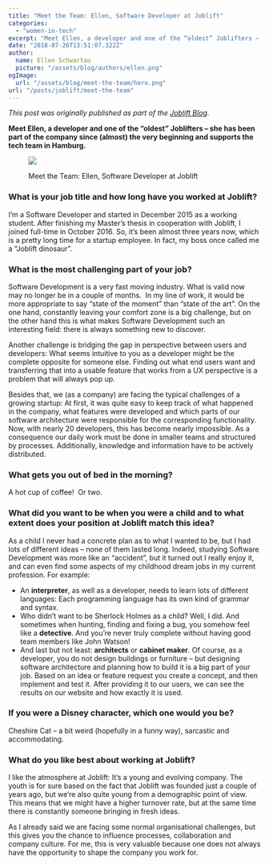 ```yaml
---
title: "Meet the Team: Ellen, Software Developer at Joblift"
categories:
  - "women-in-tech"
excerpt: "Meet Ellen, a developer and one of the “oldest” Joblifters – she has been part of the company since (almost) the very beginning and supports the tech team in Hamburg."
date: "2018-07-26T13:51:07.322Z"
author:
  name: Ellen Schwartau
  picture: "/assets/blog/authors/ellen.png"
ogImage:
  url: "/assets/blog/meet-the-team/hero.png"
url: "/posts/joblift/meet-the-team"
---
```


_This post was originally published as part of the [Joblift Blog](https://joblift.co.uk/career-insider/meet-the-team-joblift-developer/)._

**Meet Ellen, a developer and one of the “oldest” Joblifters – she has been part of the company since (almost) the very beginning and supports the tech team in Hamburg.**

<figure>

![](https://ellenschwartau.files.wordpress.com/2021/02/824425e9ab9fbb609cb1a9130508c33b.jpeg?w=750)

<figcaption>

Meet the Team: Ellen, Software Developer at Joblift

</figcaption>

</figure>

### What is your job title and how long have you worked at Joblift?

I’m a Software Developer and started in December 2015 as a working student. After finishing my Master’s thesis in cooperation with Joblift, I joined full-time in October 2016. So, it’s been almost three years now, which is a pretty long time for a startup employee. In fact, my boss once called me a “Joblift dinosaur”.

### What is the most challenging part of your job?

Software Development is a very fast moving industry. What is valid now may no longer be in a couple of months.  In my line of work, it would be more appropriate to say “state of the moment” than “state of the art”. On the one hand, constantly leaving your comfort zone is a big challenge, but on the other hand this is what makes Software Development such an interesting field: there is always something new to discover.

Another challenge is bridging the gap in perspective between users and developers: What seems intuitive to you as a developer might be the complete opposite for someone else. Finding out what end users want and transferring that into a usable feature that works from a UX perspective is a problem that will always pop up.

Besides that, we (as a company) are facing the typical challenges of a growing startup: At first, it was quite easy to keep track of what happened in the company, what features were developed and which parts of our software architecture were responsible for the corresponding functionality. Now, with nearly 20 developers, this has become nearly impossible. As a consequence our daily work must be done in smaller teams and structured by processes. Additionally, knowledge and information have to be actively distributed.

### What gets you out of bed in the morning?

A hot cup of coffee!  Or two.

### What did you want to be when you were a child and to what extent does your position at Joblift match this idea?

As a child I never had a concrete plan as to what I wanted to be, but I had lots of different ideas – none of them lasted long. Indeed, studying Software Development was more like an “accident”, but it turned out I really enjoy it, and can even find some aspects of my childhood dream jobs in my current profession. For example:

- An **interpreter**, as well as a developer, needs to learn lots of different languages: Each programming language has its own kind of grammar and syntax.
- Who didn’t want to be Sherlock Holmes as a child? Well, I did. And sometimes when hunting, finding and fixing a bug, you somehow feel like a **detective**. And you’re never truly complete without having good team members like John Watson!
- And last but not least: **architects** or **cabinet maker**. Of course, as a developer, you do not design buildings or furniture – but designing software architecture and planning how to build it is a big part of your job. Based on an idea or feature request you create a concept, and then implement and test it. After providing it to our users, we can see the results on our website and how exactly it is used.

### If you were a Disney character, which one would you be?

Cheshire Cat – a bit weird (hopefully in a funny way), sarcastic and accommodating.

### What do you like best about working at Joblift?

I like the atmosphere at Joblift: It’s a young and evolving company. The youth is for sure based on the fact that Joblift was founded just a couple of years ago, but we’re also quite young from a demographic point of view. This means that we might have a higher turnover rate, but at the same time there is constantly someone bringing in fresh ideas.

As I already said we are facing some normal organisational challenges, but this gives you the chance to influence processes, collaboration and company culture. For me, this is very valuable because one does not always have the opportunity to shape the company you work for.
